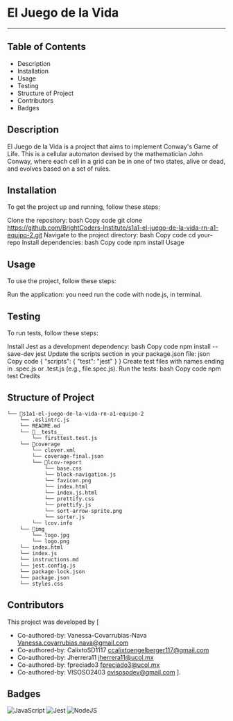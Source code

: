 # El Juego de la Vida
***

## Table of Contents

* Description 
* Installation 
* Usage 
* Testing 
* Structure of Project
* Contributors
* Badges


## Description

El Juego de la Vida is a project that aims to implement Conway's Game of Life. This is a cellular automaton devised by the mathematician John Conway, where each cell in a grid can be in one of two states, alive or dead, and evolves based on a set of rules.

## Installation

To get the project up and running, follow these steps:

Clone the repository: bash Copy code git clone https://github.com/BrightCoders-Institute/s1a1-el-juego-de-la-vida-rn-a1-equipo-2.git Navigate to the project directory: bash Copy code cd your-repo Install dependencies: bash Copy code npm install Usage

## Usage

To use the project, follow these steps:

Run the application:
you need run the code with node.js, in terminal.

## Testing

To run tests, follow these steps:

Install Jest as a development dependency: bash Copy code npm install --save-dev jest Update the scripts section in your package.json file: json Copy code { "scripts": { "test": "jest" } } Create test files with names ending in .spec.js or .test.js (e.g., file.spec.js). Run the tests: bash Copy code npm test Credits

## Structure of Project

```
└── 📁s1a1-el-juego-de-la-vida-rn-a1-equipo-2
    └── .eslintrc.js
    └── README.md
    └── 📁__tests__
        └── firsttest.test.js
    └── 📁coverage
        └── clover.xml
        └── coverage-final.json
        └── 📁lcov-report
            └── base.css
            └── block-navigation.js
            └── favicon.png
            └── index.html
            └── index.js.html
            └── prettify.css
            └── prettify.js
            └── sort-arrow-sprite.png
            └── sorter.js
        └── lcov.info
    └── 📁img
        └── logo.jpg
        └── logo.png
    └── index.html
    └── index.js
    └── instructions.md
    └── jest.config.js
    └── package-lock.json
    └── package.json
    └── styles.css
```

## Contributors

This project was developed by [
* Co-authored-by: Vanessa-Covarrubias-Nava <Vanessa.covarrubias.nava@gmail.com>
* Co-authored-by: CalixtoSD1117 <ccalixtoengelberger117@gmail.com>
* Co-authored-by: Jherrera11 <jherrera11@ucol.mx>
* Co-authored-by: fpreciado3 <fpreciado3@ucol.mx>
* Co-authored-by: VISOSO2403 <ovisosodev@gmail.com>
].
## Badges

![JavaScript](https://img.shields.io/badge/javascript-%23323330.svg?style=for-the-badge&logo=javascript&logoColor=%23F7DF1E) ![Jest](https://img.shields.io/badge/-jest-%23C21325?style=for-the-badge&logo=jest&logoColor=white) ![NodeJS](https://img.shields.io/badge/node.js-6DA55F?style=for-the-badge&logo=node.js&logoColor=white)
